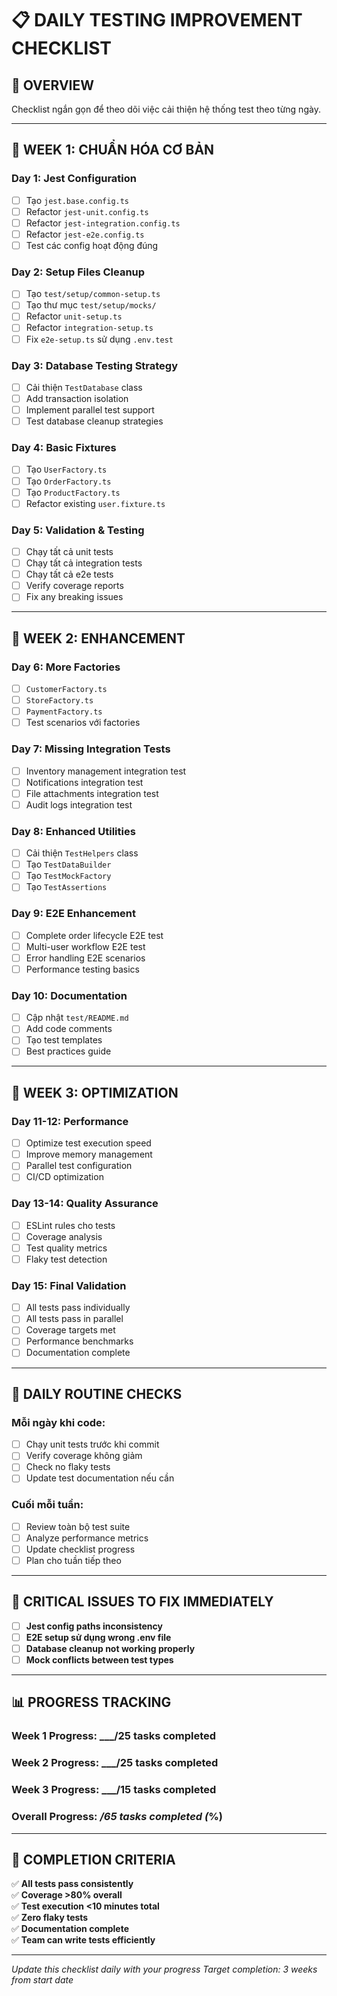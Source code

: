 # 📋 DAILY TESTING IMPROVEMENT CHECKLIST

## 🎯 **OVERVIEW**

Checklist ngắn gọn để theo dõi việc cải thiện hệ thống test theo từng ngày.

---

## 📅 **WEEK 1: CHUẨN HÓA CƠ BẢN**

### Day 1: Jest Configuration

- [ ] Tạo `jest.base.config.ts`
- [ ] Refactor `jest-unit.config.ts`
- [ ] Refactor `jest-integration.config.ts`
- [ ] Refactor `jest-e2e.config.ts`
- [ ] Test các config hoạt động đúng

### Day 2: Setup Files Cleanup

- [ ] Tạo `test/setup/common-setup.ts`
- [ ] Tạo thư mục `test/setup/mocks/`
- [ ] Refactor `unit-setup.ts`
- [ ] Refactor `integration-setup.ts`
- [ ] Fix `e2e-setup.ts` sử dụng `.env.test`

### Day 3: Database Testing Strategy

- [ ] Cải thiện `TestDatabase` class
- [ ] Add transaction isolation
- [ ] Implement parallel test support
- [ ] Test database cleanup strategies

### Day 4: Basic Fixtures

- [ ] Tạo `UserFactory.ts`
- [ ] Tạo `OrderFactory.ts`
- [ ] Tạo `ProductFactory.ts`
- [ ] Refactor existing `user.fixture.ts`

### Day 5: Validation & Testing

- [ ] Chạy tất cả unit tests
- [ ] Chạy tất cả integration tests
- [ ] Chạy tất cả e2e tests
- [ ] Verify coverage reports
- [ ] Fix any breaking issues

---

## 📅 **WEEK 2: ENHANCEMENT**

### Day 6: More Factories

- [ ] `CustomerFactory.ts`
- [ ] `StoreFactory.ts`
- [ ] `PaymentFactory.ts`
- [ ] Test scenarios với factories

### Day 7: Missing Integration Tests

- [ ] Inventory management integration test
- [ ] Notifications integration test
- [ ] File attachments integration test
- [ ] Audit logs integration test

### Day 8: Enhanced Utilities

- [ ] Cải thiện `TestHelpers` class
- [ ] Tạo `TestDataBuilder`
- [ ] Tạo `TestMockFactory`
- [ ] Tạo `TestAssertions`

### Day 9: E2E Enhancement

- [ ] Complete order lifecycle E2E test
- [ ] Multi-user workflow E2E test
- [ ] Error handling E2E scenarios
- [ ] Performance testing basics

### Day 10: Documentation

- [ ] Cập nhật `test/README.md`
- [ ] Add code comments
- [ ] Tạo test templates
- [ ] Best practices guide

---

## 📅 **WEEK 3: OPTIMIZATION**

### Day 11-12: Performance

- [ ] Optimize test execution speed
- [ ] Improve memory management
- [ ] Parallel test configuration
- [ ] CI/CD optimization

### Day 13-14: Quality Assurance

- [ ] ESLint rules cho tests
- [ ] Coverage analysis
- [ ] Test quality metrics
- [ ] Flaky test detection

### Day 15: Final Validation

- [ ] All tests pass individually
- [ ] All tests pass in parallel
- [ ] Coverage targets met
- [ ] Performance benchmarks
- [ ] Documentation complete

---

## 🔄 **DAILY ROUTINE CHECKS**

### Mỗi ngày khi code:

- [ ] Chạy unit tests trước khi commit
- [ ] Verify coverage không giảm
- [ ] Check no flaky tests
- [ ] Update test documentation nếu cần

### Cuối mỗi tuần:

- [ ] Review toàn bộ test suite
- [ ] Analyze performance metrics
- [ ] Update checklist progress
- [ ] Plan cho tuần tiếp theo

---

## 🚨 **CRITICAL ISSUES TO FIX IMMEDIATELY**

- [ ] **Jest config paths inconsistency**
- [ ] **E2E setup sử dụng wrong .env file**
- [ ] **Database cleanup not working properly**
- [ ] **Mock conflicts between test types**

---

## 📊 **PROGRESS TRACKING**

### Week 1 Progress: \_\_\_/25 tasks completed

### Week 2 Progress: \_\_\_/25 tasks completed

### Week 3 Progress: \_\_\_/15 tasks completed

### Overall Progress: **_/65 tasks completed (_**%)

---

## 🎉 **COMPLETION CRITERIA**

✅ **All tests pass consistently**  
✅ **Coverage >80% overall**  
✅ **Test execution <10 minutes total**  
✅ **Zero flaky tests**  
✅ **Documentation complete**  
✅ **Team can write tests efficiently**

---

_Update this checklist daily with your progress_
_Target completion: 3 weeks from start date_
